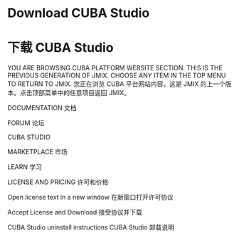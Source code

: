 # Download CUBA Studio 
# 下载 CUBA Studio 

YOU ARE BROWSING CUBA PLATFORM WEBSITE SECTION. THIS IS THE PREVIOUS GENERATION OF JMIX.
CHOOSE ANY ITEM IN THE TOP MENU TO RETURN TO JMIX.
您正在浏览 CUBA 平台网站内容。这是 JMIX 的上一个版本。点击顶部菜单中的任意项目返回 JMIX。

DOCUMENTATION
文档

FORUM
论坛

CUBA STUDIO

MARKETPLACE
市场

LEARN
学习

LICENSE AND PRICING
许可和价格

Open license text in a new window
在新窗口打开许可协议

Accept License and Download 
接受协议并下载

CUBA Studio uninstall instructions
CUBA Studio 卸载说明
